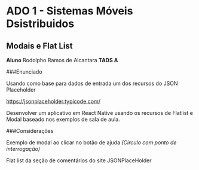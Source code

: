 # ADO 1 - Sistemas Móveis Dsistribuidos

## Modais e Flat List

**Aluno** Rodolpho Ramos de Alcantara
**TADS A**

###Enunciado

Usando como base para dados de entrada um dos recursos do JSON Placeholder

https://jsonplaceholder.typicode.com/

Desenvolver um aplicativo em React Native usando os recursos de Flatlist e Modal baseado nos exemplos de sala de aula.


###Considerações

Exemplo de modal ao clicar no botão de ajuda _(Circulo com ponto de interrogação)_

Flat list da seção de comentários do site JSONPlaceHolder
